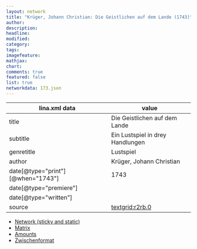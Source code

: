 ```yaml
---
layout: network
title: "Krüger, Johann Christian: Die Geistlichen auf dem Lande (1743)"
author:
description:
headline:
modified:
category:
tags:
imagefeature: 
mathjax: 
chart: 
comments: true
featured: false
list: true
networkdata: 173.json
---
```

lina.xml data  | value
------------- | -------------
title|Die Geistlichen auf dem Lande
subtitle|Ein Lustspiel in drey Handlungen
genretitle|Lustspiel
author|Krüger, Johann Christian
date[@type="print"][@when="1743"]|1743
date[@type="premiere"]|
date[@type="written"]|
source|[textgrid:r2rb.0](https://textgridlab.org/1.0/tgcrud-public/rest/textgrid:r2rb.0/data)



* [Network (sticky and static)](/linas/network173)
* [Matrix](/linas/matrix173)
* [Amounts](/linas/amount173)
* [Zwischenformat](/linas/lina173 )
